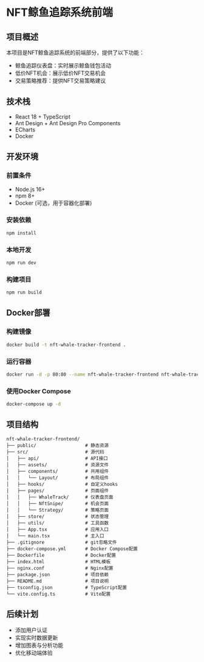 # NFT鲸鱼追踪系统前端

## 项目概述

本项目是NFT鲸鱼追踪系统的前端部分，提供了以下功能：

- 鲸鱼追踪仪表盘：实时展示鲸鱼钱包活动
- 低价NFT机会：展示低价NFT交易机会
- 交易策略推荐：提供NFT交易策略建议

## 技术栈

- React 18 + TypeScript
- Ant Design + Ant Design Pro Components
- ECharts
- Docker

## 开发环境

### 前置条件

- Node.js 16+
- npm 8+
- Docker (可选，用于容器化部署)

### 安装依赖

```bash
npm install
```

### 本地开发

```bash
npm run dev
```

### 构建项目

```bash
npm run build
```

## Docker部署

### 构建镜像

```bash
docker build -t nft-whale-tracker-frontend .
```

### 运行容器

```bash
docker run -d -p 80:80 --name nft-whale-tracker-frontend nft-whale-tracker-frontend
```

### 使用Docker Compose

```bash
docker-compose up -d
```

## 项目结构

```
nft-whale-tracker-frontend/
├── public/                  # 静态资源
├── src/                     # 源代码
│   ├── api/                 # API接口
│   ├── assets/              # 资源文件
│   ├── components/          # 共用组件
│   │   └── Layout/          # 布局组件
│   ├── hooks/               # 自定义hooks
│   ├── pages/               # 页面组件
│   │   ├── WhaleTrack/      # 仪表盘页面
│   │   ├── NftSnipe/        # 机会页面
│   │   └── Strategy/        # 策略页面
│   ├── store/               # 状态管理
│   ├── utils/               # 工具函数
│   ├── App.tsx              # 应用入口
│   └── main.tsx             # 主入口
├── .gitignore               # git忽略文件
├── docker-compose.yml       # Docker Compose配置
├── Dockerfile               # Docker配置
├── index.html               # HTML模板
├── nginx.conf               # Nginx配置
├── package.json             # 项目依赖
├── README.md                # 项目说明
├── tsconfig.json            # TypeScript配置
└── vite.config.ts           # Vite配置
```

## 后续计划

- 添加用户认证
- 实现实时数据更新
- 增加图表与分析功能
- 优化移动端体验

